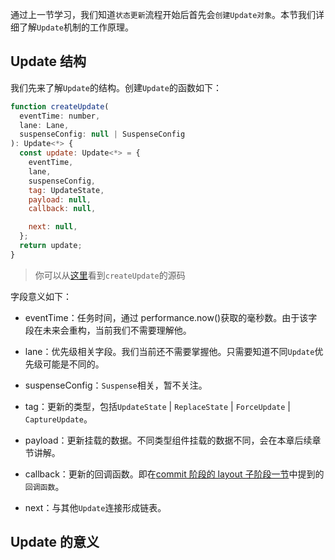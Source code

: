 通过上一节学习，我们知道`状态更新`流程开始后首先会`创建Update对象`。本节我们详细了解`Update`机制的工作原理。

## Update 结构

我们先来了解`Update`的结构。创建`Update`的函数如下：

```js
function createUpdate(
  eventTime: number,
  lane: Lane,
  suspenseConfig: null | SuspenseConfig
): Update<*> {
  const update: Update<*> = {
    eventTime,
    lane,
    suspenseConfig,
    tag: UpdateState,
    payload: null,
    callback: null,

    next: null,
  };
  return update;
}
```

> 你可以从[这里](https://github.com/facebook/react/blob/master/packages/react-reconciler/src/ReactUpdateQueue.old.js#L189)看到`createUpdate`的源码

字段意义如下：

- eventTime：任务时间，通过 performance.now()获取的毫秒数。由于该字段在未来会重构，当前我们不需要理解他。

- lane：优先级相关字段。我们当前还不需要掌握他。只需要知道不同`Update`优先级可能是不同的。

- suspenseConfig：`Suspense`相关，暂不关注。

- tag：更新的类型，包括`UpdateState` | `ReplaceState` | `ForceUpdate` | `CaptureUpdate`。

- payload：更新挂载的数据。不同类型组件挂载的数据不同，会在本章后续章节讲解。

- callback：更新的回调函数。即在[commit 阶段的 layout 子阶段一节](../renderer/layout.html#commitlayouteffectonfiber)中提到的`回调函数`。

- next：与其他`Update`连接形成链表。

## Update 的意义

<!-- beginWork getStateFromUpdate -->
